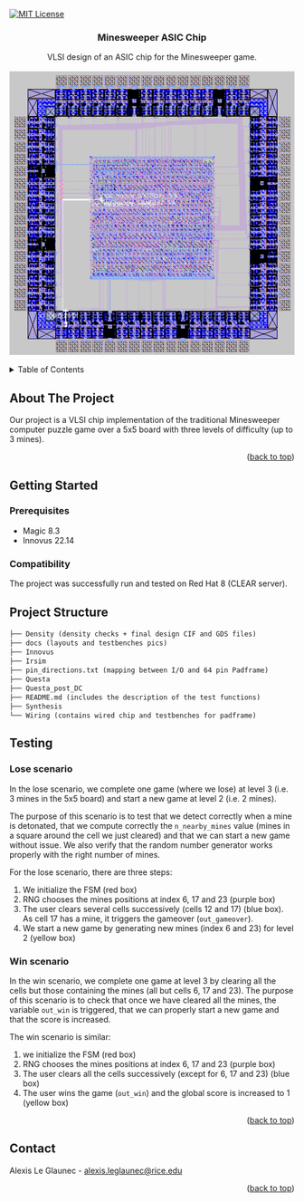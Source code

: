 
<div id="top"></div>



<!-- PROJECT SHIELDS -->
[![MIT License][license-shield]][license-url]



<h3 align="center">Minesweeper ASIC Chip</h3>

  <p align="center">
        VLSI design of an ASIC chip for the Minesweeper game.
    <br />
    <br />
 <img src="docs/final_layout.png" alt="Final Chip Layout" > 
  
  </p>


<!-- TABLE OF CONTENTS -->
<details>
  <summary>Table of Contents</summary>
  <ol>
    <li>
      <a href="#about-the-project">About The Project</a>
    </li>
    <li>
      <a href="#getting-started">Getting Started</a>
      <ul>
        <li><a href="#prerequisites">Prerequisites</a></li>
      </ul>
    </li>
    <li><a href="#project-structure">Project Structure</a></li>
    <li><a href="#testing">Testing</a></li>
    <li><a href="#contact">Contact</a></li>
  </ol>
</details>


<!-- ABOUT THE PROJECT -->
## About The Project

Our project is a VLSI chip implementation of the traditional Minesweeper computer puzzle game over a 5x5 board with three levels of difficulty (up to 3 mines).


<p align="right">(<a href="#top">back to top</a>)</p>

<!-- GETTING STARTED -->
## Getting Started

### Prerequisites

* Magic 8.3
* Innovus 22.14


### Compatibility
The project was successfully run and tested on Red Hat 8 (CLEAR server).

## Project Structure

```
├── Density (density checks + final design CIF and GDS files)
├── docs (layouts and testbenches pics)
├── Innovus
├── Irsim 
├── pin_directions.txt (mapping between I/O and 64 pin Padframe)
├── Questa 
├── Questa_post_DC
├── README.md (includes the description of the test functions)
├── Synthesis 
└── Wiring (contains wired chip and testbenches for padframe)
```

## Testing

### Lose scenario
In the lose scenario, we complete one game (where we lose) at level 3 (i.e. 3 mines in the 5x5 board) and start a new game at level 2 (i.e. 2 mines).  

The purpose of this scenario is to test that we detect correctly when a mine is detonated, that we compute correctly the `n_nearby_mines` value (mines in a square around the cell we just cleared) and that we can start a new game without issue. We also verify that the random number generator works properly with the right number of mines.

For the lose scenario, there are three steps:

1. We initialize the FSM (red box)
2. RNG chooses the mines positions at index 6, 17 and 23 (purple box)
3. The user clears several cells successively (cells 12 and 17) (blue box). As cell 17 has a mine, it triggers the gameover (`out_gameover`). 
4. We start a new game by generating new mines (index 6 and 23) for level 2 (yellow box)

### Win scenario
In the win scenario, we complete one game at level 3 by clearing all the cells but those containing the mines (all but cells 6, 17 and 23). The purpose of this scenario is to check that once we have cleared all the mines, the variable `out_win` is triggered, that we can properly start a new game and that the score is increased.


The win scenario is similar:

1. we initialize the FSM (red box)
2. RNG chooses the mines positions at index 6, 17 and 23 (purple box)
3. The user clears all the  cells successively (except for 6, 17 and 23) (blue box)
3. The user wins the game (`out_win`) and the global score is increased to 1 (yellow box)



<p align="right">(<a href="#top">back to top</a>)</p>


<!-- CONTACT -->
## Contact
Alexis Le Glaunec - alexis.leglaunec@rice.edu
<p align="right">(<a href="#top">back to top</a>)</p>


<!-- MARKDOWN LINKS & IMAGES -->
<!-- https://www.markdownguide.org/basic-syntax/#reference-style-links -->
[license-shield]: https://img.shields.io/github/license/alexis51151/SAT-DPLL.svg?style=for-the-badge
[license-url]: https://github.com/alexis51151/SAT-DPLL/blob/master/LICENSE.md
